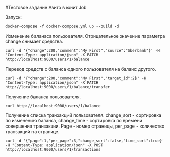 #Тестовое задание Авито в юнит Job

Запуск:

`
docker-compose -f docker-compose.yml up --build -d
`

Изменение баланаса пользователя. Отрицательное значение параметра change снимает средства.

`
curl -d '{"change":200,"comment":"My First","source":"Sberbank"}' -H "Content-Type: application/json" -X PATCH http://localhost:9000/users/1/balance
`

Перевод средств с баланса одного пользователя на баланс другого.

`
curl -d '{"change":200,"comment":"My First","target_id":2}' -H "Content-Type: application/json" -X PATCH http://localhost:9000/users/1/balance/transfer
`

Получение баланса пользователя.

`
curl http://localhost:9000/users/1/balance
`

Получение списка транзакций пользователя. change_sort - сортировка по изменению баланса, change_time - сортировка по времени совершения транзакции.
Page - номер страницы, per_page - количество транзакций на странице.

`
curl -d '{"page":1,"per_page":3,"change_sort":false,"time_sort":true}' -H "Content-Type: application/json" -X POST http://localhost:9000/users/1/transactions
`